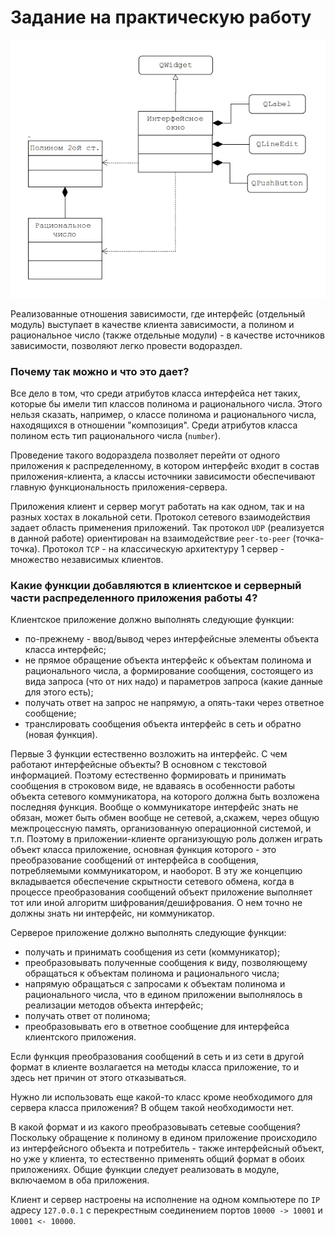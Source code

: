 # Задание на практическую работу

![img.png](img/img.png)


Реализованные отношения зависимости, где интерфейс (отдельный модуль) выступает в качестве клиента зависимости, а полином и рациональное число (также отдельные модули) - в качестве источников зависимости, позволяют легко провести водораздел.

### Почему так можно и что это дает? 

Все дело в том, что среди атрибутов класса интерфейса нет таких, которые бы имели тип классов полинома и рационального числа. Этого нельзя сказать, например, о классe полинома и рационального числа, находящихся в отношении "композиция". Среди атрибутов класса полином есть тип рационального числа (`number`).

Проведение такого водораздела позволяет перейти от одного приложения к распределенному, в котором интерфейс входит в состав приложения-клиента, а классы источники зависимости обеспечивают главную функциональность приложения-сервера.

Приложения клиент и сервер могут работать на как одном, так и на разных хостах в локальной сети. Протокол сетевого взаимодействия задает область применения приложений. Так протокол `UDP` (реализуется в данной работе) ориентирован на взаимодействие `peer-to-peer` (точка-точка). Протокол `TCP` - на классическую архитектуру 1 сервер - множество независимых клиентов.

### Какие функции добавляются в клиентское и серверный части распределенного приложения работы 4? 

Клиентское приложение должно выполнять следующие функции:

- по-прежнему - ввод/вывод через интерфейсные элементы объекта класса интерфейс;
- не прямое обращение объекта интерфейс к объектам полинома и рационального числа, а формирование сообщения, состоящего из вида запроса (что от них надо) и параметров запроса (какие данные для этого есть);
- получать ответ на запрос не напрямую, а опять-таки через ответное сообщение;
- транслировать сообщения объекта интерфейс в сеть и обратно (новая функция).

Первые 3 функции естественно возложить на интерфейс. С чем работают интерфейсные объекты? В основном с текстовой информацией. Поэтому естественно формировать и принимать сообщения в строковом виде, не вдаваясь в особенности работы объекта сетевого коммуникатора, на которого должна быть возложена последняя функция. Вообще о коммуникаторе интерфейс знать не обязан, может быть обмен вообще не сетевой, а,скажем, через общую межпроцессную память, организованную операционной системой, и т.п. Поэтому в приложении-клиенте организующую роль должен играть объект класса приложение, основная функция которого - это преобразование сообщений от интерфейса в сообщения, потребляемыми коммуникатором, и наоборот. В эту же концепцию вкладывается обеспечение скрытности сетевого обмена, когда в процессе преобразования сообщений объект приложение выполняет тот или иной алгоритм шифрования/дешифрования. О нем точно не должны знать ни интерфейс, ни коммуникатор.

Серверое приложение должно выполнять следующие функции:

- получать и принимать сообщения из сети (коммуникатор);
- преобразовывать полученные сообщения к виду, позволяющему обращаться к объектам полинома и рационального числа;
- напрямую обращаться с запросами к объектам полинома и рационального числа, что в едином приложении выполнялось в реализации методов объекта интерфейс;
- получать ответ от полинома;
- преобразовывать его в ответное сообщение для интерфейса клиентского приложения.

Если функция преобразования сообщений в сеть и из сети в другой формат в клиенте возлагается на методы класса приложение, то и здесь нет причин от этого отказываться. 

Нужно ли использовать еще какой-то класс кроме необходимого для сервера класса приложения? В общем такой необходимости нет.

В какой формат и из какого преобразовывать сетевые сообщения? Поскольку обращение к полиному в едином приложение происходило из интерфейсного объекта и потребитель - также интерфейсный объект, но уже у клиента, то естественно применять общий формат в обоих приложениях. Общие функции следует реализовать в модуле, включаемом в оба приложения.

Клиент и сервер настроены на исполнение на одном компьютере по `IP` адресу `127.0.0.1` с перекрестным соединением портов `10000 -> 10001` и `10001 <- 10000`.
